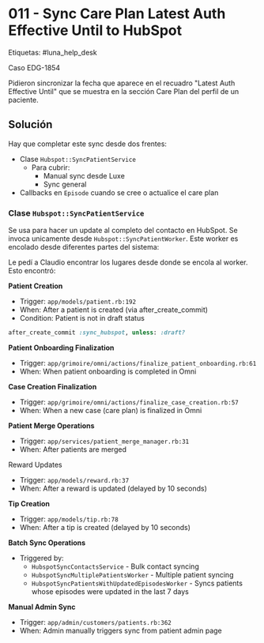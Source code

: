 # 011 - Sync Care Plan Latest Auth Effective Until to HubSpot

Etiquetas: #luna_help_desk 

Caso EDG-1854

Pidieron sincronizar la fecha que aparece en el recuadro "Latest Auth Effective Until" que se muestra en la sección Care Plan del perfil de un paciente.

## Solución

Hay que completar este sync desde dos frentes:

- Clase `Hubspot::SyncPatientService`
	- Para cubrir:
		- Manual sync desde Luxe
		- Sync general
- Callbacks en `Episode` cuando se cree o actualice el care plan

### Clase `Hubspot::SyncPatientService`

Se usa para hacer un update al completo del contacto en HubSpot. Se invoca unicamente desde `Hubspot::SyncPatientWorker`. Este worker es encolado desde diferentes partes del sistema:

Le pedí a Claudio encontrar los lugares desde donde se encola al worker. Esto encontró:

**Patient Creation**
  - Trigger: `app/models/patient.rb:192`
  - When: After a patient is created (via after_create_commit)
  - Condition: Patient is not in draft status
  
  ```ruby
  after_create_commit :sync_hubspot, unless: :draft?
  ```

**Patient Onboarding Finalization**
- Trigger: `app/grimoire/omni/actions/finalize_patient_onboarding.rb:61`
- When: When patient onboarding is completed in Omni

**Case Creation Finalization**
- Trigger: `app/grimoire/omni/actions/finalize_case_creation.rb:57`
- When: When a new case (care plan) is finalized in Omni

**Patient Merge Operations**
- Trigger: `app/services/patient_merge_manager.rb:31`
- When: After patients are merged

Reward Updates
- Trigger: `app/models/reward.rb:37`
- When: After a reward is updated (delayed by 10 seconds)

**Tip Creation**
- Trigger: `app/models/tip.rb:78`
- When: After a tip is created (delayed by 10 seconds)

**Batch Sync Operations**
- Triggered by:
	- `HubspotSyncContactsService` - Bulk contact syncing
	- `HubspotSyncMultiplePatientsWorker` - Multiple patient syncing
	- `HubspotSyncPatientsWithUpdatedEpisodesWorker` - Syncs patients whose episodes were updated in the last 7 days

**Manual Admin Sync**
- Trigger: `app/admin/customers/patients.rb:362`
- When: Admin manually triggers sync from patient admin page

